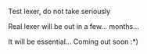 Test lexer, do not take seriously

Real lexer will be out in a few...
months...

It will be essential...
Coming out soon :\*)
